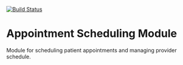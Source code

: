 [![Build Status](https://travis-ci.org/openmrs/openmrs-module-appointmentscheduling.svg?branch=master)](https://travis-ci.org/openmrs/openmrs-module-appointmentscheduling)

Appointment Scheduling Module
==========================

Module for scheduling patient appointments and managing provider schedule.